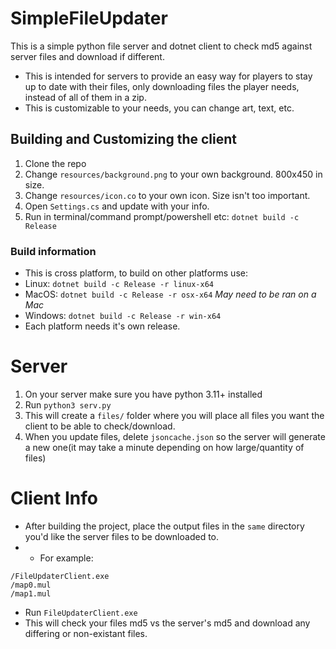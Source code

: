 # SimpleFileUpdater
This is a simple python file server and dotnet client to check md5 against server files and download if different.  
- This is intended for servers to provide an easy way for players to stay up to date with their files, only downloading files the player needs, instead of all of them in a zip.
- This is customizable to your needs, you can change art, text, etc.

## Building and Customizing the client
1. Clone the repo  
2. Change `resources/background.png` to your own background. 800x450 in size.
3. Change `resources/icon.co` to your own icon. Size isn't too important.
4. Open `Settings.cs` and update with your info.
5. Run in terminal/command prompt/powershell etc: `dotnet build -c Release`  

### Build information
- This is cross platform, to build on other platforms use:
- Linux: `dotnet build -c Release -r linux-x64`
- MacOS: `dotnet build -c Release -r osx-x64` *May need to be ran on a Mac*
- Windows: `dotnet build -c Release -r win-x64`
- Each platform needs it's own release.

# Server
1. On your server make sure you have python 3.11+ installed  
2. Run `python3 serv.py`
3. This will create a `files/` folder where you will place all files you want the client to be able to check/download.  
4. When you update files, delete `jsoncache.json` so the server will generate a new one(it may take a minute depending on how large/quantity of files)  

# Client Info
- After building the project, place the output files in the `same` directory you'd like the server files to be downloaded to.  
- - For example:
```
/FileUpdaterClient.exe
/map0.mul
/map1.mul
```
- Run `FileUpdaterClient.exe`  
- This will check your files md5 vs the server's md5 and download any differing or non-existant files.  
